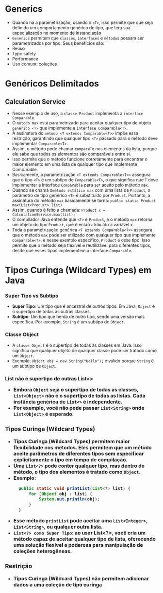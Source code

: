 # Generics
- Quando há a parametrização, usando o `<T>`, isso permite que que seja definido um comportamento genérico de tipo, que terá 
sua especialização no momento de instanciação
- `Generics` permitem que `classes`, `interfaces` e `métodos` possam ser
parametrizados por tipo. Seus benefícios são:
- Reuso
- Type safety
- Performance
- Uso comum: coleções

# Genéricos Delimitados
## Calculation Service
- Nesse exemplo de uso, a `classe Product` implementa a `interface Comparable`
- O `método max` está parametrizado para aceitar qualquer tipo de objeto `genérico <T>` que implemente a `interface Comparable<T>`. 
- A assinatura do `método <T extends Comparable<T>>` impõe essa restrição, garantindo que qualquer tipo `<T>` passado para o método deve implementar `Comparable<T>`.
- Assim, o método pode chamar `compareTo` nos elementos da lista, porque ele sabe que todos os elementos são comparáveis entre si. 
- Isso permite que o método funcione corretamente para encontrar o maior elemento em uma lista de qualquer tipo que implemente Comparable.
- Basicamente, a parametrização `<T extends Comparable<T>>` assegura que o tipo `<T>` é um subtipo de `Comparable<T>`, o que significa que `T` deve implementar a interface `Comparable` para ser aceito pelo método `max`. 
- Quando se chama o`método estático max` com uma lista de `Product`, o parâmetro de tipo genérico `<T>` é substituído por `Product`. Portanto, a assinatura do método `max` basicamente se torna:
`public static Product max(List<Product> list)`
- Assim, quando é feito a chamada:
`Product x = CalculationService.max(list);`
- O compilador Java entende que `<T>` é `Product`, e o método `max` retorna um objeto do tipo `Product`, que é então atribuído à variável x.
- Toda a parametrização genérica `<T extends Comparable<T>>` assegura que o método `max` pode ser utilizado com qualquer tipo que implemente `Comparable<T>`, e nesse exemplo específico, `Product` é esse tipo. Isso permite que o método seja flexível e reutilizável para diferentes tipos, desde que esses tipos implementem a interface `Comparable`.

# Tipos Curinga (Wildcard Types) em Java

### Super Tipo vs Subtipo
- **Super Tipo**: Um tipo que é ancestral de outros tipos. Em Java, `Object` é o supertipo de todas as outras classes.
- **Subtipo**: Um tipo que herda de outro tipo, sendo uma versão mais específica. Por exemplo, `String` é um subtipo de `Object`.
### Classe Object
- A `classe Object` é o supertipo de todas as classes em Java. Isso significa que qualquer objeto de qualquer classe pode ser tratado como um `Object`.
- Exemplo: `Object obj = new String("Hello");` é válido porque `String` é um subtipo de `Object`.
### List<Object> não é supertipo de outras List<>
- Embora `Object` seja o supertipo de todas as classes, `List<Object>` não é o supertipo de todas as listas. Cada instância genérica de `List<>` é independente.
- Por exemplo, você não pode passar `List<String>` onde `List<Object>` é esperado.
### Tipos Curinga (Wildcard Types)
- **Tipos Curinga (Wildcard Types)** permitem maior flexibilidade nos métodos. Eles permitem que um método aceite parâmetros de diferentes tipos sem especificar explicitamente o tipo em tempo de compilação.
- Uma `List<?>` pode conter qualquer tipo, mas dentro do método, o tipo dos elementos é tratado como `Object`.
- Exemplo:
  ```java
	public static void printList(List<?> list) {
		for (Object obj : list) {
			System.out.println(obj);
		}
	}
- Esse método `printList` pode aceitar uma `List<Integer>`, `List<String>`, ou qualquer outra lista.
- `List<?> como Super Tipo`: ao usar List<?>, você cria um método capaz de aceitar qualquer tipo de lista, oferecendo uma solução flexível e poderosa para manipulação de coleções heterogêneas.

### Restrição 
- **Tipos Curinga (Wildcard Types)** não permitem adicionar dados a uma coleção de tipo curinga